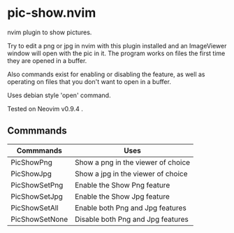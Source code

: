 # pic-show.nvim

nvim plugin to show pictures.

Try to edit a png or jpg in nvim with this plugin installed and an ImageViewer window will open with the pic in it. The program works on files the first time they are opened in a buffer.

Also commands exist for enabling or disabling the feature, as well as operating on files that you don't want to open in a buffer.

Uses debian style 'open' command.

Tested on Neovim v0.9.4 .

## Commmands

| Commmands | Uses |
|---|---|
| PicShowPng | Show a png in the viewer of choice |
| PicShowJpg | Show a jpg in the viewer of choice |
| PicShowSetPng | Enable the Show Png feature |
| PicShowSetJpg | Enable the Show Jpg feature |
| PicShowSetAll | Enable both Png and Jpg features |
| PicShowSetNone | Disable both Png and Jpg features |
